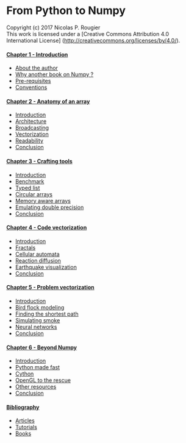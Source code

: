 # From Python to Numpy
Copyright (c) 2017 Nicolas P. Rougier  
This work is licensed under a
[Creative Commons Attribution 4.0 International License]
(http://creativecommons.org/licenses/by/4.0/).



#### [Chapter 1 - Introduction](01-introduction.md)

  * [About the author](01-introduction.md#about)
  * [Why another book on Numpy ?](01-introduction.md#why)
  * [Pre-requisites](01-introduction.md#pre-requisites)
  * [Conventions](01-introduction.md#conventions)

#### [Chapter 2 - Anatomy of an array](02-anatomy.md)

  * [Introduction](02-anatomy.md#introduction)
  * [Architecture](02-anatomy.md#architecture)
  * [Broadcasting](02-anatomy.md#broadcasting)
  * [Vectorization](02-anatomy.md#vectorization)
  * [Readability](02-anatomy.md#readability)
  * [Conclusion](02-anatomy.md#conclusion)

#### [Chapter 3 - Crafting tools](03-tools.md)

  * [Introduction](03-tools.md#introduction)
  * [Benchmark](03-tools.md#benchmark)
  * [Typed list](03-tools.md#typed-list)
  * [Circular arrays](03-tools.md#circular)
  * [Memory aware arrays](03-tools.md#memory-aware)
  * [Emulating double precision](03-tools.md#double-precision)
  * [Conclusion](03-tools.md#conclusion)

#### [Chapter 4 - Code vectorization](04-code-vectorization.md)

  * [Introduction](04-code-vectorization.md#introduction)
  * [Fractals](04-code-vectorization.md#fractals)
  * [Cellular automata](04-code-vectorization.md#automata)
  * [Reaction diffusion](04-code-vectorization.md#reaction-diffusion)
  * [Earthquake visualization](04-code-vectorization.md#earthquake)
  * [Conclusion](04-code-vectorization.md#conclusion)

#### [Chapter 5 - Problem vectorization](05-problem-vectorization.md)

  * [Introduction](05-problem-vectorization.md#introduction)
  * [Bird flock modeling](05-problem-vectorization.md#bird)
  * [Finding the shortest path](05-problem-vectorization.md#shortest)
  * [Simulating smoke](05-problem-vectorization.md#smoke)
  * [Neural networks](05-problem-vectorization.md#network)
  * [Conclusion](05-problem-vectorization.md#conclusion)

#### [Chapter 6 - Beyond Numpy](06-beyond-numpy.md)

  * [Introduction](06-beyond-numpy.md#introduction)
  * [Python made fast](06-beyond-numpy.md#python)
  * [Cython](06-beyond-numpy.md#cython)
  * [OpenGL to the rescue](06-beyond-numpy.md#opengl)
  * [Other resources](06-beyond-numpy.md#other)
  * [Conclusion](06-beyond-numpy.md#conclusion)

#### [Bibliography](bibliography.md)

  * [Articles](bibliography.md#articles)
  * [Tutorials](bibliography.md#tutorials)
  * [Books](bibliography.md#books)
